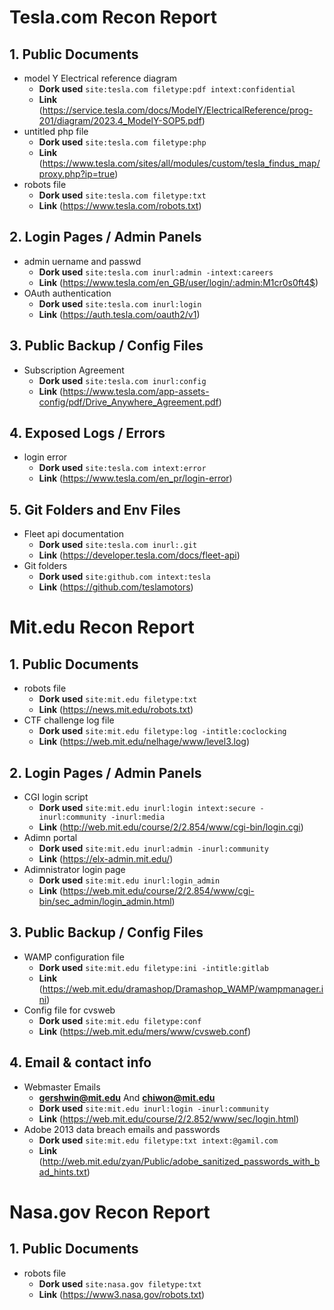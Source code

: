 # Tesla.com Recon Report

## 1. Public Documents
- model Y Electrical reference diagram 
	- **Dork used** `site:tesla.com filetype:pdf intext:confidential`
	- **Link** (https://service.tesla.com/docs/ModelY/ElectricalReference/prog-201/diagram/2023.4_ModelY-SOP5.pdf)
- untitled php file
	- **Dork used** `site:tesla.com filetype:php`
	- **Link** (https://www.tesla.com/sites/all/modules/custom/tesla_findus_map/proxy.php?ip=true)
- robots file
	- **Dork used** `site:tesla.com filetype:txt`
	- **Link** (https://www.tesla.com/robots.txt)

## 2. Login Pages / Admin Panels
- admin uername and passwd
	- **Dork used** `site:tesla.com inurl:admin -intext:careers`
	- **Link** (https://www.tesla.com/en_GB/user/login/:admin:M1cr0s0ft4$)
- OAuth authentication 
	- **Dork used** `site:tesla.com inurl:login`
	- **Link** (https://auth.tesla.com/oauth2/v1)

## 3. Public Backup / Config Files
- Subscription Agreement
	- **Dork used** `site:tesla.com inurl:config`
	- **Link** (https://www.tesla.com/app-assets-config/pdf/Drive_Anywhere_Agreement.pdf)

## 4. Exposed Logs / Errors
- login error
	- **Dork used** `site:tesla.com intext:error`
	- **Link** (https://www.tesla.com/en_pr/login-error)

## 5. Git Folders and Env Files
- Fleet api documentation
	- **Dork used** `site:tesla.com inurl:.git`
	- **Link** (https://developer.tesla.com/docs/fleet-api)
- Git folders
	- **Dork used** `site:github.com intext:tesla`
	- **Link** (https://github.com/teslamotors)

# Mit.edu Recon Report

## 1. Public Documents
- robots file
	- **Dork used** `site:mit.edu filetype:txt`
	- **Link** (https://news.mit.edu/robots.txt)
- CTF challenge log file
	- **Dork used** `site:mit.edu filetype:log -intitle:coclocking`
	- **Link** (https://web.mit.edu/nelhage/www/level3.log)

## 2. Login Pages / Admin Panels
- CGI login script
	- **Dork used** `site:mit.edu inurl:login intext:secure -inurl:community -inurl:media`
	- **Link** (http://web.mit.edu/course/2/2.854/www/cgi-bin/login.cgi)
- Adimn portal
	- **Dork used** `site:mit.edu inurl:admin -inurl:community`
	- **Link** (https://elx-admin.mit.edu/)
- Adimnistrator login page
	- **Dork used** `site:mit.edu inurl:login_admin`
	- **Link** (https://web.mit.edu/course/2/2.854/www/cgi-bin/sec_admin/login_admin.html)

## 3. Public Backup / Config Files
- WAMP configuration file
	- **Dork used** `site:mit.edu filetype:ini -intitle:gitlab`
	- **Link** (https://web.mit.edu/dramashop/Dramashop_WAMP/wampmanager.ini)
- Config file for cvsweb
	- **Dork used** `site:mit.edu filetype:conf`
	- **Link** (https://web.mit.edu/mers/www/cvsweb.conf)

## 4. Email & contact info
- Webmaster Emails
	- **gershwin@mit.edu** And **chiwon@mit.edu**
	- **Dork used** `site:mit.edu inurl:login -inurl:community`
	- **Link** (https://web.mit.edu/course/2/2.852/www/sec/login.html)
- Adobe 2013 data breach emails and passwords
	- **Dork used** `site:mit.edu filetype:txt intext:@gamil.com`
	- **Link** (http://web.mit.edu/zyan/Public/adobe_sanitized_passwords_with_bad_hints.txt)

# Nasa.gov Recon Report

## 1. Public Documents
- robots file
	- **Dork used** `site:nasa.gov filetype:txt`
	- **Link** (https://www3.nasa.gov/robots.txt)
